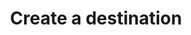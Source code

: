---
# -------------------------- #
#      ENDPOINT DETAILS      #
# -------------------------- #

content-type: "api-endpoint"
endpoint: "destinations"
key: "create-a-destination"
version: "4"


# -------------------------- #
#       METHOD DETAILS       #
# -------------------------- #

title: "Create a destination"
method: "post"
short-url: |
  /v{{ endpoint.version }}{{ object.endpoint-url }}
full-url: |
  {{ api.base-url }}{{ endpoint.short-url | flatify }}
short: "{{ api.core-objects.destinations.create.short }}"
description: "{{ api.core-objects.destinations.create.description | flatify }}"


# -------------------------- #
#       METHOD ARGUMENTS     #
# -------------------------- #

arguments:
  - name: "type"
    required: true
    type: "string"
    description: "{{ connect.common.attributes.destination-type | flatify }}"

  - name: "properties"
    required: true
    type: "object"
    description: "A [Destination Form Properties object]({{ api.form-properties.destination-forms.section }}) corresponding to the value of `type`."


# -------------------------- #
#           RETURNS          #
# -------------------------- #

returns: |
  If successful, the API will return a status of `200 OK` and a [Destination object]({{ api.core-objects.destinations.object }}) with a `report_card` property.

  The `report_card` property contains the [Destination Report Card object]({{ api.data-structures.report-cards.destination.section }}) for the destination's configuration status.


# ------------------------------ #
#   EXAMPLE REQUEST & RESPONSES  #
# ------------------------------ #

examples:
  - type: "request"
    language: "json"
    subexamples:
      - title: "Create an Amazon S3 destination"
        code: |
          {% capture request-header %}
          curl -X {{ endpoint.method | upcase }} {{ endpoint.full-url | flatify | strip_newlines }}
               -H "Authorization: Bearer <ACCESS_TOKEN>" 
               -H "Content-Type: application/json"
               -d "{
          {% endcapture %}

          {{ request-header | flatify | lstrip | rstrip }}
                    "type":"s3",
                    "properties": {
                      "s3_bucket":"com-stitch-test-bucket",
                      "output_file_format":"csv",
                      "s3_key_format_string":"[integration_name]/[table_name]/[table_version]_[timestamp_loaded].csv",
                      "csv_delimiter":",",
                      "csv_force_quote":true
                      }
                   }"

      - title: "Create an Amazon Redshift destination"
        code: |
          {{ request-header | flatify | lstrip | rstrip }}
                    "type":"redshift",
                    "properties": {
                      "host":"<HOST>",
                      "port":5439,
                      "username":"<USERNAME>",
                      "database":"<DATABASE>",
                      "password":"<PASSWORD>",
                      "ssl":false
                      }
                   }"

      - title: "Create a PostgreSQL destination"
        code: |
          {{ request-header | flatify | lstrip | rstrip }}
                    "type":"postgres",
                    "properties": {
                      "host":"<HOST>",
                      "port":5432,
                      "username":"<USERNAME>",
                      "database":"<DATABASE>",
                      "password":"<PASSWORD>",
                      "ssl":false
                      }
                   }"

      - title: "Create a Snowflake destination"
        code: |
          {{ request-header | flatify | lstrip | rstrip }}
                    "type":"snowflake",
                    "properties": {
                      "host":"<HOST>",
                      "port":443,
                      "user":"<USERNAME>",
                      "warehouse":"<WAREHOUSE>",
                      "database":"<DATABASE>",
                      "password":"<PASSWORD>",
                      "role":"<OPTIONAL_ROLE>",
                      "ssl":false
                      }
                   }"

  - type: "response"
    language: "json"
    subexamples:
      - title: "Amazon S3 destination response"
        description: |
          **Note**: There are additional steps to creating an Amazon S3 destination beyond submitting a successful request to this endpoint. Refer to the [Amazon S3 Destination Form Property documentation]({{ api.form-properties.destination-forms.section | append: "-amazon-s3-object" }}) for more info.
        code: |
          {% capture response-header %}
          HTTP/1.1 200 OK
          Content-Type: application/json;charset=ISO-8859-1

          {
            "id":"<DESTINATION_ID>",
            "type":"[DESTINATION-TYPE]",
            "created_at":"2018-02-06T15:36:36Z",
            "updated_at":"2018-02-06T15:36:36Z",
            "check_job_name": null,
            "name": "Default Warehouse",
            "deleted_at": null,
            "system_paused_at": null,
            "paused_at": null,
            "properties": {
          {% endcapture %}



          {{ response-header | flatify | replace: "[DESTINATION-TYPE]","s3" | lstrip | rstrip }}
                "s3_bucket":"com-stitch-test-bucket",
                "output_file_format":"csv",
                "s3_key_format_string":"[integration_name]/[table_name]/[table_version]_[timestamp_loaded].csv",
                "csv_delimiter":",",
                "csv_force_quote":true,
                "sentinel_key":"stitch-challenge-file-af295ad1-7a4b-4881-89dc-c9be27de13a5"
            }

      - title: "Amazon Redshift destination response"    
        code: |
          {{ response-header | flatify | replace: "[DESTINATION-TYPE]","redshift" | lstrip | rstrip }}
                "host":"<HOST>",
                "port":5439,
                "username":"<USERNAME>",
                "database":"<DATABASE>",
                "password":"<PASSWORD>",
                "ssl":false
            }

      - title: "PostgreSQL destination response"    
        code: |
          {{ response-header | flatify | replace: "[DESTINATION-TYPE]","postgres" | lstrip | rstrip }}
                "host":"<HOST>",
                "port":5432,
                "username":"<USERNAME>",
                "database":"<DATABASE>",
                "password":"<PASSWORD>",
                "ssl":false
            },
            "report_card": {
                {{ site.data.connect.code-examples.destination-report-cards.postgres }}
            }

      - title: "Snowflake destination response"    
        code: |
          {{ response-header | flatify | replace: "[DESTINATION-TYPE]","snowflake" | lstrip | rstrip }}
                "host":"<HOST>",
                "port":443,
                "user":"<USERNAME>",
                "warehouse":"<WAREHOUSE>",
                "database":"<DATABASE>",
                "password":"<PASSWORD>",
                "role":"<OPTIONAL_ROLE>",
                "ssl":false
            }

  - type: "errors"
---